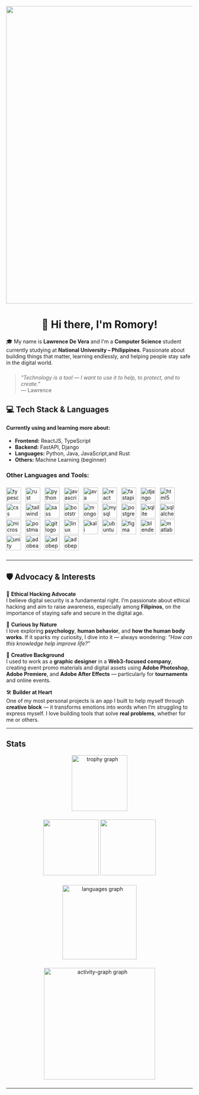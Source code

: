 <div align="center">
  <img width="800" src="https://i.pinimg.com/originals/90/70/32/9070324cdfc07c68d60eed0c39e77573.gif"  />
</div>

###

<h1 align="center">👋 Hi there, I'm Romory! </h1>

🎓 My name is **Lawrence De Vera** and I'm a **Computer Science** student currently studying at **National University – Philippines**. Passionate about building things that matter, learning endlessly, and helping people stay safe in the digital world.

###

> _"Technology is a tool — I want to use it to help, to protect, and to create."_  
> — Lawrence

###

## 💻 Tech Stack & Languages

<h4 align="left">Currently using and learning more about:</h4>

- **Frontend:** ReactJS, TypeScript
- **Backend:** FastAPI, Django
- **Languages:** Python, Java, JavaScript,and Rust
- **Others:** Machine Learning (beginner)

<h3 align="left">Other Languages and Tools:</h3>

###

<div align="left">
  <img src="https://skillicons.dev/icons?i=ts" height="40" alt="typescript logo"  />
  <img width="4" />
  <img src="https://skillicons.dev/icons?i=rust" height="40" alt="rust logo"  />
  <img width="4" />
  <img src="https://skillicons.dev/icons?i=py" height="40" alt="python logo"  />
  <img width="4" />
  <img src="https://skillicons.dev/icons?i=js" height="40" alt="javascript logo"  />
  <img width="4" />
  <img src="https://skillicons.dev/icons?i=java" height="40" alt="java logo"  />
  <img width="4" />
  <img src="https://skillicons.dev/icons?i=react" height="40" alt="react logo"  />
  <img width="4" />
  <img src="https://cdn.jsdelivr.net/gh/devicons/devicon/icons/fastapi/fastapi-original.svg" height="40" alt="fastapi logo"  />
  <img width="4" />
  <img src="https://skillicons.dev/icons?i=django" height="40" alt="django logo"  />
  <img width="4" />
  <img src="https://skillicons.dev/icons?i=html" height="40" alt="html5 logo"  />
  <img width="4" />
  <img src="https://skillicons.dev/icons?i=css" height="40" alt="css logo"  />
  <img width="4" />
  <img src="https://skillicons.dev/icons?i=tailwind" height="40" alt="tailwindcss logo"  />
  <img width="4" />
  <img src="https://skillicons.dev/icons?i=sass" height="40" alt="sass logo"  />
  <img width="4" />
  <img src="https://skillicons.dev/icons?i=bootstrap" height="40" alt="bootstrap logo"  />
  <img width="4" />
  <img src="https://skillicons.dev/icons?i=mongodb" height="40" alt="mongodb logo"  />
  <img width="4" />
  <img src="https://skillicons.dev/icons?i=mysql" height="40" alt="mysql logo"  />
  <img width="4" />
  <img src="https://skillicons.dev/icons?i=postgres" height="40" alt="postgresql logo"  />
  <img width="4" />
  <img src="https://skillicons.dev/icons?i=sqlite" height="40" alt="sqlite logo"  />
  <img width="4" />
  <img src="https://cdn.jsdelivr.net/gh/devicons/devicon/icons/sqlalchemy/sqlalchemy-original.svg" height="40" alt="sqlalchemy logo"  />
  <img width="4" />
  <img src="https://cdn.jsdelivr.net/gh/devicons/devicon/icons/microsoftsqlserver/microsoftsqlserver-plain.svg" height="40" alt="microsoftsqlserver logo"  />
  <img width="4" />
  <img src="https://skillicons.dev/icons?i=postman" height="40" alt="postman logo"  />
  <img width="4" />
  <img src="https://skillicons.dev/icons?i=git" height="40" alt="git logo"  />
  <img width="4" />
  <img src="https://skillicons.dev/icons?i=linux" height="40" alt="linux logo"  />
  <img width="4" />
  <img src="https://skillicons.dev/icons?i=kali" height="40" alt="kali logo"  />
  <img width="4" />
  <img src="https://skillicons.dev/icons?i=ubuntu" height="40" alt="ubuntu logo"  />
  <img width="4" />
  <img src="https://skillicons.dev/icons?i=figma" height="40" alt="figma logo"  />
  <img width="4" />
  <img src="https://skillicons.dev/icons?i=blender" height="40" alt="blender logo"  />
  <img width="4" />
  <img src="https://skillicons.dev/icons?i=matlab" height="40" alt="matlab logo"  />
  <img width="4" />
  <img src="https://skillicons.dev/icons?i=unity" height="40" alt="unity logo"  />  
  <img width="4" />
  <img src="https://skillicons.dev/icons?i=ae" height="40" alt="adobeaftereffects logo"  />
  <img width="4" />
  <img src="https://skillicons.dev/icons?i=pr" height="40" alt="adobepremierepro logo"  />
  <img width="4" />
  <img src="https://skillicons.dev/icons?i=ps" height="40" alt="adobephotoshop logo"  />
</div>

###

---

## 🛡️ Advocacy & Interests

🔐 **Ethical Hacking Advocate**  
I believe digital security is a fundamental right. I’m passionate about ethical hacking and aim to raise awareness, especially among **Filipinos**, on the importance of staying safe and secure in the digital age.

🧠 **Curious by Nature**  
I love exploring **psychology**, **human behavior**, and **how the human body works**. If it sparks my curiosity, I dive into it — always wondering: _“How can this knowledge help improve life?”_

🎨 **Creative Background**  
I used to work as a **graphic designer** in a **Web3-focused company**, creating event promo materials and digital assets using **Adobe Photoshop**, **Adobe Premiere**, and **Adobe After Effects** — particularly for **tournaments** and online events.

🛠️ **Builder at Heart**  
One of my most personal projects is an app I built to help myself through **creative block** — it transforms emotions into words when I’m struggling to express myself. I love building tools that solve **real problems**, whether for me or others.

---

## Stats

<div align="center">
  <img src="https://github-profile-trophy.vercel.app?username=xromory&theme=tokyonight&column=-1&row=1&margin-w=8&margin-h=8&no-bg=false&no-frame=true&order=4" height="150" alt="trophy graph"  />
</div>

###

<div align="center">
  <img src="https://github-readme-stats.vercel.app/api?username=xRomory&theme=ocean_dark&hide_border=false&include_all_commits=false&count_private=false" height="150 alt="stats graph"  />
  <img src="https://nirzak-streak-stats.vercel.app/?user=xRomory&theme=ocean_dark&hide_border=false" height="150 alt="streak graph"  />
</div>

###

<div align="center">
  <img src="https://github-readme-stats.vercel.app/api/top-langs?username=xRomory&locale=en&hide_title=false&layout=compact&card_width=320&langs_count=6&theme=ocean_dark&hide_border=false&order=2" height="200" alt="languages graph"  />
</div>

###

###

<div align="center">
  <img src="https://github-readme-activity-graph.vercel.app/graph?username=xRomory&radius=16&theme=modern-lilac&area=true&order=5&color=BFA5FF&line=BFA5FF&point=FF7D8D&area_color=AE94FF" height="300" alt="activity-graph graph"  />
</div>

###
---
